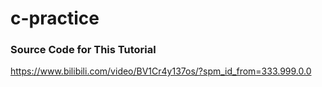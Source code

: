 # c-practice

### Source Code for This Tutorial
https://www.bilibili.com/video/BV1Cr4y137os/?spm_id_from=333.999.0.0
